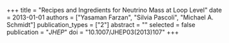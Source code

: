 +++
title = "Recipes and Ingredients for Neutrino Mass at Loop Level"
date = 2013-01-01
authors = ["Yasaman Farzan", "Silvia Pascoli", "Michael A. Schmidt"]
publication_types = ["2"]
abstract = ""
selected = false
publication = "*JHEP*"
doi = "10.1007/JHEP03(2013)107"
+++

